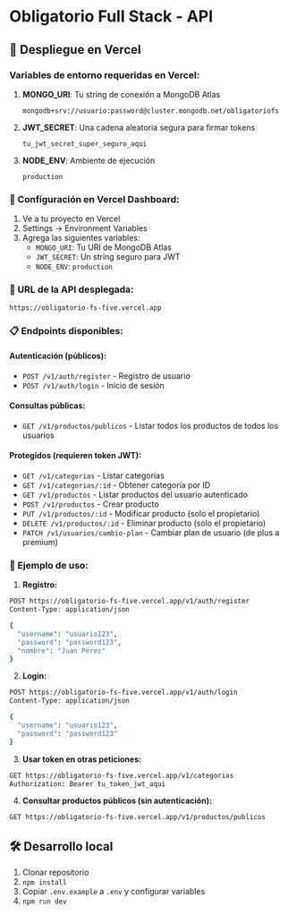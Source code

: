 # Obligatorio Full Stack - API

## 🚀 Despliegue en Vercel

### Variables de entorno requeridas en Vercel:

1. **MONGO_URI**: Tu string de conexión a MongoDB Atlas
   ```
   mongodb+srv://usuario:password@cluster.mongodb.net/obligatoriofs
   ```

2. **JWT_SECRET**: Una cadena aleatoria segura para firmar tokens
   ```
   tu_jwt_secret_super_seguro_aqui
   ```

3. **NODE_ENV**: Ambiente de ejecución
   ```
   production
   ```

### 📝 Configuración en Vercel Dashboard:

1. Ve a tu proyecto en Vercel
2. Settings → Environment Variables
3. Agrega las siguientes variables:
   - `MONGO_URI`: Tu URI de MongoDB Atlas
   - `JWT_SECRET`: Un string seguro para JWT
   - `NODE_ENV`: `production`

### 🔗 URL de la API desplegada:

```
https://obligatorio-fs-five.vercel.app
```

### 📋 Endpoints disponibles:

#### Autenticación (públicos):
- `POST /v1/auth/register` - Registro de usuario
- `POST /v1/auth/login` - Inicio de sesión

#### Consultas públicas:
- `GET /v1/productos/publicos` - Listar todos los productos de todos los usuarios

#### Protegidos (requieren token JWT):
- `GET /v1/categorias` - Listar categorías
- `GET /v1/categorias/:id` - Obtener categoría por ID
- `GET /v1/productos` - Listar productos del usuario autenticado
- `POST /v1/productos` - Crear producto
- `PUT /v1/productos/:id` - Modificar producto (solo el propietario)
- `DELETE /v1/productos/:id` - Eliminar producto (solo el propietario)
- `PATCH /v1/usuarios/cambio-plan` - Cambiar plan de usuario (de plus a premium)

### 🧪 Ejemplo de uso:

1. **Registro:**
```bash
POST https://obligatorio-fs-five.vercel.app/v1/auth/register
Content-Type: application/json

{
  "username": "usuario123",
  "password": "password123",
  "nombre": "Juan Pérez"
}
```

2. **Login:**
```bash
POST https://obligatorio-fs-five.vercel.app/v1/auth/login
Content-Type: application/json

{
  "username": "usuario123",
  "password": "password123"
}
```

3. **Usar token en otras peticiones:**
```bash
GET https://obligatorio-fs-five.vercel.app/v1/categorias
Authorization: Bearer tu_token_jwt_aqui
```

4. **Consultar productos públicos (sin autenticación):**
```bash
GET https://obligatorio-fs-five.vercel.app/v1/productos/publicos
```

## 🛠️ Desarrollo local

1. Clonar repositorio
2. `npm install`
3. Copiar `.env.example` a `.env` y configurar variables
4. `npm run dev`